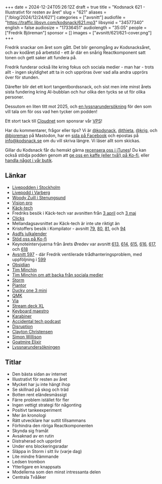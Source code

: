 +++
date = 2024-12-24T05:26:12Z
draft = true
title = "Kodsnack 621 -  Illustrativt för resten av året"
slug = "621"
aliases = ["/blog/2024/12/24/621"]
categories = ["avsnitt"]
audiofile = "https://traffic.libsyn.com/kodsnack/621.mp3"
libsynid = "34577340"
english = false
audiosize = "17336451"
audiolength = "35:05"
people = ["Fredrik Björeman"]
sponsor = []
images = ["avsnitt/621/621-cover.png"]
+++

Fredrik snackar om året som gått. Det blir genomgång av Kodsnacksåret, och av kodåret på arbetstid - ett år där en snårig Reactkomponent satt tonen och gett saker att fundera på.

Fredrik funderar också lite kring fokus och sociala medier - man har - trots allt - ingen skyldighet att ta in och uppröras över vad alla andra upprörs över för stunden.

Därefter blir det ett kort tangentbordssnack, och sist men inte minst årets sista fundering kring AI-bubblan och hur olika den tycks se ut för olika personer.

Dessutom en liten titt mot 2025, och [en lyssnarundersökning](https://forms.gle/5dUn4DBhViV2aGfu7) för den som vill tala om för oss vad hen tycker om podden!

Ett stort tack till [Cloudnet](https://www.cloudnet.se) som sponsrar vår [VPS](https://en.wikipedia.org/wiki/Virtual_private_server)!

Har du kommentarer, frågor eller tips? Vi är [@kodsnack](https://social.podsnack.se/@kodsnack), [@thieta](https://6510.nu/@thieta), [@krig](https://6510.nu/@krig), och [@bjoreman](https://toot.cafe/@bjoreman) på Mastodon, har en [sida på Facebook](https://www.facebook.com/) och epostas på [info@kodsnack.se](mailto:info@kodsnack.se) om du vill skriva längre. Vi läser allt som skickas.

Gillar du Kodsnack får du hemskt gärna [recensera oss i iTunes](https://itunes.apple.com/se/podcast/kodsnack/id561631498?l=en)! Du kan också stödja podden genom att <a href="https://ko-fi.com/kodsnack" rel="payment">ge oss en kaffe (eller två!) på Ko-fi</a>, eller [handla något i vår butik](https://shop.spreadshirt.se/kodsnack/).

## Länkar
* [Livepodden i Stockholm](https://kodsnack.se/571/)
* [Livepodd i Varberg](https://kodsnack.se/609/)
* [Woody Zuill i Stenungsund](https://kodsnack.se/595/)
* [Vision pro](https://en.wikipedia.org/wiki/Apple_Vision_Pro)
* [Käck-tech](https://www.kacktech.com/)
* Fredriks besök i Käck-tech var avsnitten från [3 april](https://www.kacktech.com/1922221/episodes/14815475-research-in-motion-kack-tech-x-kodsnack-bonus) och [3 maj](https://www.kacktech.com/1922221/episodes/14999581-webblasarlandskapet-chrome-firefox-safari-och-fler-tillsammans-med-kodsnack)
* [Clicks](https://bjoreman.com/diary/2024/2024-09-20.html)
* Mellandagsavsnittet av Käck-tech är inte ute riktigt än
* Kristoffers besök i Kompilator - avsnitt [79](https://kompilator.se/79), [80](https://kompilator.se/80), [81](https://kompilator.se/81), och [94](https://kompilator.se/94)
* [Asdfs julkalender](https://asdf.pizza/julkalendern-2024/)
* [Stöd oss på Ko-fi](https://ko-fi.com/kodsnack)
* Keynoteintervjuerna från årets Øredev var avsnitt [613](https://kodsnack.se/613/), [614](https://kodsnack.se/614/), [615](https://kodsnack.se/615/), [616](https://kodsnack.se/616/), [617](https://kodsnack.se/617/), och [618](https://kodsnack.se/618/)
* [Avsnitt 597](https://kodsnack.se/597/) - där Fredrik ventilerade trådhanteringsproblem, med uppföljning i [599](https://kodsnack.se/599/)
* [Obsidian](https://obsidian.md/)
* [Tim Minchin](https://en.wikipedia.org/wiki/Tim_Minchin)
* [Tim Minchin om att backa från sociala medier](https://syzito.xyz/@selzero/113692339111889116)
* [Storm](https://m.youtube.com/watch?v=rrgFIlnmrGk&pp=ygUWdGltIG1pbmNoaW4gc3Rvcm0gbGl2ZQ%3D%3D)
* [Piantor](https://github.com/beekeeb/piantor)
* [Ducky one 3 mini](https://www.duckychannel.com.tw/en/One3-Mini)
* [QMK](https://qmk.fm/)
* [Via](https://www.caniusevia.com/)
* [Stream deck XL](https://www.elgato.com/se/sv/p/stream-deck-xl)
* [Keyboard maestro](https://www.keyboardmaestro.com/main/)
* [Karabiner](https://karabiner-elements.pqrs.org/)
* [Accidental tech podcast](https://atp.fm/)
* [Disruption](https://en.wikipedia.org/wiki/Disruptive_innovation)
* [Clayton Christensen](https://en.wikipedia.org/wiki/Clayton_Christensen)
* [Simon Willison](https://simonwillison.net/)
* [Goatmire Elixir](https://goatmire.com/)
* [Lyssnarundersökningen](https://forms.gle/5dUn4DBhViV2aGfu7)

## Titlar
* Den bästa sidan av internet
* Illustrativt för resten av året
* Mycket har ju inte hängt ihop
* Se skillnad på skog och träd
* Botten rent eländesmässigt
* Färre problem istället för fler
* Ingen vettigt strategi för någonting
* Positivt tankeexperiment
* Mer än kronologi
* Rätt utvecklare har suttit tillsammans
* Förhindra den röriga Reactkomponenten
* Skynda sig framåt
* Avsaknad av en rutin
* Distraherad och upprörd
* Under ens blockeringsradar
* Släppa in Storm i sitt liv (varje dag)
* Lite mindre främmande
* Ledsen trombon
* Ytterligare en knappsats
* Modellerna som den minst intressanta delen
* Centrala Tvååker
